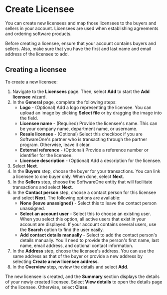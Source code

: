 # Create Licensee

You can create new licensees and map those licensees to the buyers and sellers in your account. Licensees are used when establishing agreements and ordering software products.

Before creating a licensee, ensure that your account contains buyers and sellers. Also, make sure that you have the first and last name and email address of the licensee to add.

## Creating a licensee

To create a new licensee:

1. Navigate to the **Licensees** page. Then, select **Add** to start the **Add licensee** wizard.&#x20;
2. In the **General** page, complete the following steps:&#x20;
   * **Logo** - (Optional) Add a logo representing the licensee. You can upload an image by clicking **Select file** or by dragging the image into the field.
   * **Licensee name** - (Required) Provide the licensee's name. This can be your company name, department name, or username.&#x20;
   * **Resale licensee** - (Optional) Select this checkbox if you are SoftwareOne's partner who is transacting through the partner program. Otherwise, leave it clear.
   * **External reference** - (Optional) Provide a reference number or identifier for the licensee.
   * **Licensee description** - (Optional) Add a description for the licensee.
3. Select **Next**.&#x20;
4. In the **Buyers** step, choose the buyer for your transactions. You can link a licensee to one buyer only. When done, select **Next**.
5. In the **Sellers** step, choose the SoftwareOne entity that will facilitate transactions and select **Next**.
6. In the **Contact person** step, choose a contact person for this licensee and select **Next**. The following options are available:
   * **None (leave unassigned)** - Select this to leave the contact person unassigned.
   * **Select an account user** - Select this to choose an existing user. When you select this option, all active users that exist in your account are displayed. If your account contains several users, use the **Search** option to find the user easily.
   * **Add contact details manually** - Select to add the contact person's details manually. You'll need to provide the person's first name, last name, email address, and optional contact information.
7. In the **Address** step, choose the licensee's address. You can use the same address as that of the buyer or provide a new address by selecting **Create a new licensee address**.&#x20;
8. In the **Overview** step, review the details and select **Add**.&#x20;

The new licensee is created, and the **Summary** section displays the details of your newly created licensee. Select **View details** to open the details page of the licensee. Otherwise, select **Close**.

